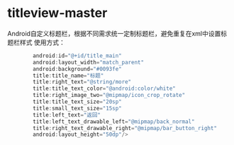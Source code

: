 # titleview-master

Android自定义标题栏，根据不同需求统一定制标题栏，避免重复在xml中设置标题栏样式
使用方式：

```java <com.jarek.title.view.TitleView
        android:id="@+id/title_main"
        android:layout_width="match_parent"
        android:background="#0093fe"
        title:title_name="标题"
        title:right_text="@string/more"
        title:title_text_color="@android:color/white"
        title:right_image_two="@mipmap/icon_crop_rotate"
        title:title_text_size="20sp"
        title:small_text_size="15sp"
        title:left_text="返回"
        title:left_text_drawable_left="@mipmap/back_normal"
        title:right_text_drawable_right="@mipmap/bar_button_right"
        android:layout_height="50dp"/>
```